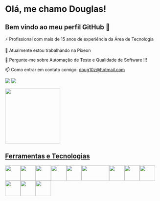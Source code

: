 # Olá, me chamo Douglas! 
## Bem vindo ao meu perfil GitHub 👋

⚡ Profissional com mais de 15 anos de experiência da Área de Tecnologia

🧡 Atualmente estou trabalhando na Pixeon

💬 Pergunte-me sobre Automação de Teste e Qualidade de Software !!!


📫 Como entrar em contato comigo: doug10z@hotmail.com

<a href="https://www.linkedin.com/in/douglas-fabricio/ " target="_blank"><img src="https://img.shields.io/badge/-LinkedIn-%230077B5?style=for-the-badge&logo=linkedin&logoColor=white" target="_blank"></a>   <a href="https://www.instagram.com/douglasfabricio1/?hl=pt-br" target="_blank"><img src="https://img.shields.io/badge/-Instagram-%23E4405F?style=for-the-badge&logo=instagram&logoColor=white" target="_blank"></a>
<div>
<a href="https://github.com/douglasfabricio">
<img height="180em" src="https://github-readme-stats.vercel.app/api?username=douglasfabricio&show_icons=true&theme=dracula&include_all_commits=true&count_private=true"/>
</div>
  
 ## Ferramentas e Tecnologias

<img src="https://cdn.jsdelivr.net/gh/devicons/devicon/icons/azure/azure-original-wordmark.svg" width="50" height="50"/><img src="https://cdn.jsdelivr.net/gh/devicons/devicon/icons/jenkins/jenkins-original.svg" width="50" height="50"/><img src="https://cdn.jsdelivr.net/gh/devicons/devicon/icons/intellij/intellij-original.svg" width="50" height="50"/><img src="https://cdn.jsdelivr.net/gh/devicons/devicon/icons/java/java-original-wordmark.svg" width="50" height="50"/><img src="https://cdn.jsdelivr.net/gh/devicons/devicon/icons/selenium/selenium-original.svg" width="50" height="50"/><img src="https://cdn.jsdelivr.net/gh/devicons/devicon/icons/cucumber/cucumber-plain.svg" width="90" height="50"/><img src="https://cdn.jsdelivr.net/gh/devicons/devicon/icons/vscode/vscode-original-wordmark.svg" width="50" height="50"/><img src="https://cdn.jsdelivr.net/gh/devicons/devicon/icons/javascript/javascript-original.svg" width="50" height="50"/><img src="https://cdn.jsdelivr.net/gh/devicons/devicon/icons/git/git-original.svg" width="50" height="50"/><img src="https://cdn.jsdelivr.net/gh/devicons/devicon/icons/grafana/grafana-original-wordmark.svg" width="50" height="50"/><img src="https://cdn.jsdelivr.net/gh/devicons/devicon/icons/tortoisegit/tortoisegit-original.svg" width="50" height="50"/><img src="https://cdn.jsdelivr.net/gh/devicons/devicon/icons/github/github-original-wordmark.svg" width="50" height="50"/>

          
          
  
          
          
          
          
          
          

          
